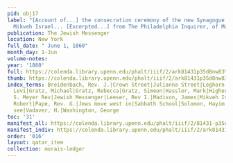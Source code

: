 ```yaml
---
pid: obj17
label: "[Account of...] the consecration ceremony of the new Synagogue of the congregation
  Mikveh Israel... [Excerpted...] from The Philadelphia Inquirer, of May 25th."
publication: The Jewish Messenger
location: New York
full_date: " June 1, 1860"
month_day: 1-Jun
volume-notes:
year: '1860'
full: https://colenda.library.upenn.edu/phalt/iiif/2/ark81431p35d8nw83%2FSHA256E-s5440456--2164431ca3b0fd89be5cb44f14ab85524d615479c06f1a9bfe4b2f0debcc7310.jpeg/full/3500,/0/default.jpg
thumb: https://colenda.library.upenn.edu/phalt/iiif/2/ark81431p35d8nw83%2FSHA256E-s5440456--2164431ca3b0fd89be5cb44f14ab85524d615479c06f1a9bfe4b2f0debcc7310.jpeg/full/!200,200/0/default.jpg
index_terms: Breidenbach, Rev. J.|Crown Street|Julianna Street|Leghorn|Etting, Ruben|Franks,
  Levi|Gratz, Michael|Gratz, Rebecca|Gratz, Simeon|Hassler, Mark|Higher biblical criticism|Isaacs,
  S. Meyer Rev|Jewish Messenger|Leeser, Rev I.|Madison, James|Mikveh Israel|Morris,
  Robert|Pape, Rev. G.|Jews move west in|Sabbath School|Solomon, Hayim|Architecture,
  see|Vadaver, H.|Washington, George
toc: '31'
manifest_all: https://colenda.library.upenn.edu/phalt/iiif/2/81431-p35d8nw83/manifest
manifest_indiv: https://colenda.library.upenn.edu/phalt/iiif/2/ark81431p35d8nw83%2FSHA256E-s5440456--2164431ca3b0fd89be5cb44f14ab85524d615479c06f1a9bfe4b2f0debcc7310.jpeg
order: '016'
layout: qatar_item
collection: morais-ledger
---
```

